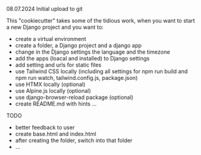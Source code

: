 08.07.2024 Initial upload to git

This "cookiecutter" takes some of the tidious work, when you want to start a new Django project and you want to:

* create a virtual environment
* create a folder, a Django project and a django app
* change in the Django settings the language and the timezone
* add the apps (loacal and installed) to Django settings
* add setting and urls for static files
* use Tailwind CSS locally (including all settings for npm run build and npm run watch, tailwind.config.js, package.json)
* use HTMX locally (optional)
* use Alpine.js locally (optional)
* use django-browser-reload package (optional)
* create README.md with hints ...

TODO
* better feedback to user
* create base.html and index.html
* after creating the folder, switch into that folder
* ...